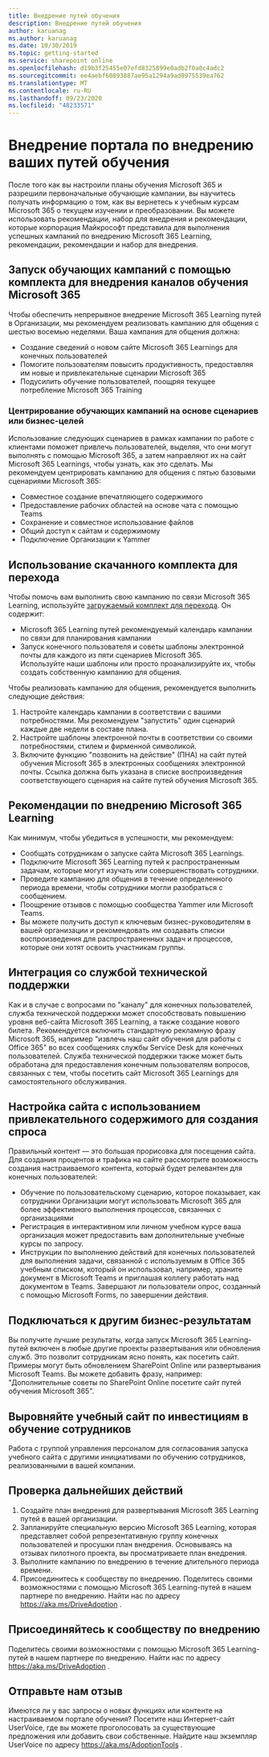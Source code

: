 ```yaml
---
title: Внедрение путей обучения
description: Внедрение путей обучения
author: karuanag
ms.author: karuanag
ms.date: 10/30/2019
ms.topic: getting-started
ms.service: sharepoint online
ms.openlocfilehash: d19b3f25455e07efd8325899e0adb2f0a0c4adc2
ms.sourcegitcommit: ee4aebf60893887ae95a1294a9ad8975539ea762
ms.translationtype: MT
ms.contentlocale: ru-RU
ms.lasthandoff: 09/23/2020
ms.locfileid: "48233571"
---
```

# <a name="drive-adoption-of-your-learning-pathways-portal"></a>Внедрение портала по внедрению ваших путей обучения
После того как вы настроили планы обучения Microsoft 365 и разрешили первоначальные обучающие кампании, вы научитесь получать информацию о том, как вы вернетесь к учебным курсам Microsoft 365 о текущем изучении и преобразовании. Вы можете использовать рекомендации, набор для внедрения и рекомендации, которые корпорация Майкрософт представила для выполнения успешных кампаний по внедрению Microsoft 365 Learning, рекомендации, рекомендации и набор для внедрения. 

## <a name="run-awareness-campaigns-with-microsoft-365-learning-pathway-adoption-kit"></a>Запуск обучающих кампаний с помощью комплекта для внедрения каналов обучения Microsoft 365
Чтобы обеспечить непрерывное внедрение Microsoft 365 Learning путей в Организации, мы рекомендуем реализовать кампанию для общения с шестью восемью неделями. Ваша кампания для общения должна: 

- Создание сведений о новом сайте Microsoft 365 Learnings для конечных пользователей
- Помогите пользователям повысить продуктивность, предоставляя им новые и привлекательные сценарии Microsoft 365 
- Подусилить обучение пользователей, поощряя текущее потребление Microsoft 365 Training

### <a name="center-your-learning-campaigns-around-scenarios-or-business-goals"></a>Центрирование обучающих кампаний на основе сценариев или бизнес-целей
Использование следующих сценариев в рамках кампании по работе с клиентами поможет привлечь пользователей, выделяя, что они могут выполнять с помощью Microsoft 365, а затем направляют их на сайт Microsoft 365 Learnings, чтобы узнать, как это сделать. Мы рекомендуем центрировать кампанию для общения с пятью базовыми сценариями Microsoft 365:

- Совместное создание впечатляющего содержимого
- Предоставление рабочих областей на основе чата с помощью Teams
- Сохранение и совместное использование файлов
- Общий доступ к сайтам и содержимому
- Подключение Организации к Yammer

## <a name="use-the-downloadable-adoption-kit"></a>Использование скачанного комплекта для перехода
Чтобы помочь вам выполнить свою кампанию по связи Microsoft 365 Learning, используйте [загружаемый комплект для перехода](https://teamworktools.azurewebsites.net/m365lp/m365lpadoptionkit.zip). Он содержит: 

- Microsoft 365 Learning путей рекомендуемый календарь кампании по связи для планирования кампании
- Запуск конечного пользователя и советы шаблоны электронной почты для каждого из пяти сценариев Microsoft 365.    
Используйте наши шаблоны или просто проанализируйте их, чтобы создать собственную кампанию для общения.

Чтобы реализовать кампанию для общения, рекомендуется выполнить следующие действия: 
1. Настройте календарь кампании в соответствии с вашими потребностями. Мы рекомендуем "запустить" один сценарий каждые две недели в составе плана.
2. Настройте шаблоны электронной почты в соответствии со своими потребностями, стилем и фирменной символикой.
3. Включите функцию "позвонить на действие" (ПНА) на сайт путей обучения Microsoft 365 в электронных сообщениях электронной почты. Ссылка должна быть указана в списке воспроизведения соответствующего сценария на сайте путей обучения Microsoft 365.

## <a name="microsoft-365-learning-pathways-adoption-best-practices"></a>Рекомендации по внедрению Microsoft 365 Learning
Как минимум, чтобы убедиться в успешности, мы рекомендуем:
- Сообщать сотрудникам о запуске сайта Microsoft 365 Learnings.  
- Подключите Microsoft 365 Learning путей к распространенным задачам, которые могут изучать или совершенствовать сотрудники.
- Проведите кампанию для общения в течение определенного периода времени, чтобы сотрудники могли разобраться с сообщением.
- Поощрение отзывов с помощью сообщества Yammer или Microsoft Teams.
- Вы можете получить доступ к ключевым бизнес-руководителям в вашей организации и рекомендовать им создавать списки воспроизведения для распространенных задач и процессов, которые они хотят освоить участникам группы.  

## <a name="integrate-with-your-service-desk"></a>Интеграция со службой технической поддержки
Как и в случае с вопросами по "каналу" для конечных пользователей, служба технической поддержки может способствовать повышению уровня веб-сайта Microsoft 365 Learning, а также создание нового билета. Рекомендуется включить стандартную рекламную фразу Microsoft 365, например "извлечь наш сайт обучения для работы с Office 365" во всех сообщениях службы Service Desk для конечных пользователей. Служба технической поддержки также может быть обработана для предоставления конечным пользователям вопросов, связанных с тем, чтобы посетить сайт Microsoft 365 Learnings для самостоятельного обслуживания. 

## <a name="customize-the-site-with-compelling-content-to-generate-demand"></a>Настройка сайта с использованием привлекательного содержимого для создания спроса
Правильный контент — это большая прорисовка для посещения сайта. Для создания процентов и трафика на сайте рассмотрите возможность создания настраиваемого контента, который будет релевантен для конечных пользователей: 
- Обучение по пользовательскому сценарию, которое показывает, как сотрудники Организации могут использовать Microsoft 365 для более эффективного выполнения процессов, связанных с организациями
- Регистрация в интерактивном или личном учебном курсе ваша организация может предоставить вам дополнительные учебные курсы по запросу.
- Инструкции по выполнению действий для конечных пользователей для выполнения задачи, связанной с используемым в Office 365 учебным списком, который он использовал, например, храните документ в Microsoft Teams и приглашая коллегу работать над документом в Teams. Завершают ли пользователи опрос, созданный с помощью Microsoft Forms, по завершении действия.    

## <a name="connect-learning-to-other-business-outcomes"></a>Подключаться к другим бизнес-результатам
Вы получите лучшие результаты, когда запуск Microsoft 365 Learning-путей включен в любые другие проекты развертывания или обновления служб. Это позволит сотрудникам ясно понять, как посетить сайт. Примеры могут быть обновлением SharePoint Online или развертывания Microsoft Teams. Вы можете добавить фразу, например: "Дополнительные советы по SharePoint Online посетите сайт путей обучения Microsoft 365".

## <a name="align-the-training-site-to-investments-in-your-employee-learning"></a>Выровняйте учебный сайт по инвестициям в обучение сотрудников
Работа с группой управления персоналом для согласования запуска учебного сайта с другими инициативами по обучению сотрудников, реализованными в вашей компании.

## <a name="next-steps-test"></a>Проверка дальнейших действий
1.  Создайте план внедрения для развертывания Microsoft 365 Learning путей в вашей организации.
2.  Запланируйте специальную версию Microsoft 365 Learning, которая представляет собой репрезентативную группу конечных пользователей и просушки план внедрения. Основываясь на отзывах пилотного проекта, вы просматриваете план внедрения.
3.  Выполните кампанию по внедрению в течение длительного периода времени. 
4.  Присоединитесь к сообществу по внедрению. Поделитесь своими возможностями с помощью Microsoft 365 Learning-путей в нашем партнере по внедрению. Найти нас по адресу https://aka.ms/DriveAdoption . 

## <a name="join-the-driving-adoption-community"></a>Присоединяйтесь к сообществу по внедрению

Поделитесь своими возможностями с помощью Microsoft 365 Learning-путей в нашем партнере по внедрению.  Найти нас по адресу https://aka.ms/DriveAdoption .

## <a name="give-us-feedback"></a>Отправьте нам отзыв

Имеются ли у вас запросы о новых функциях или контенте на настраиваемом портале обучения?  Посетите наш Интернет-сайт UserVoice, где вы можете проголосовать за существующие предложения или добавить свои собственные.  Найдите наш экземпляр UserVoice по адресу https://aka.ms/AdoptionTools .
